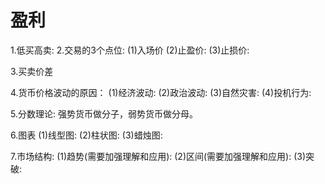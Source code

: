 # 盈利
1.低买高卖:
2.交易的3个点位:
  (1)入场价
  (2)止盈价:
  (3)止损价:

3.买卖价差

4.货币价格波动的原因：
  (1)经济波动:
  (2)政治波动:
  (3)自然灾害:
  (4)投机行为:

5.分数理论: 强势货币做分子，弱势货币做分母。

6.图表
  (1)线型图:
  (2)柱状图:
  (3)蜡烛图:

7.市场结构:
  (1)趋势(需要加强理解和应用):
  (2)区间(需要加强理解和应用):
  (3)突破: